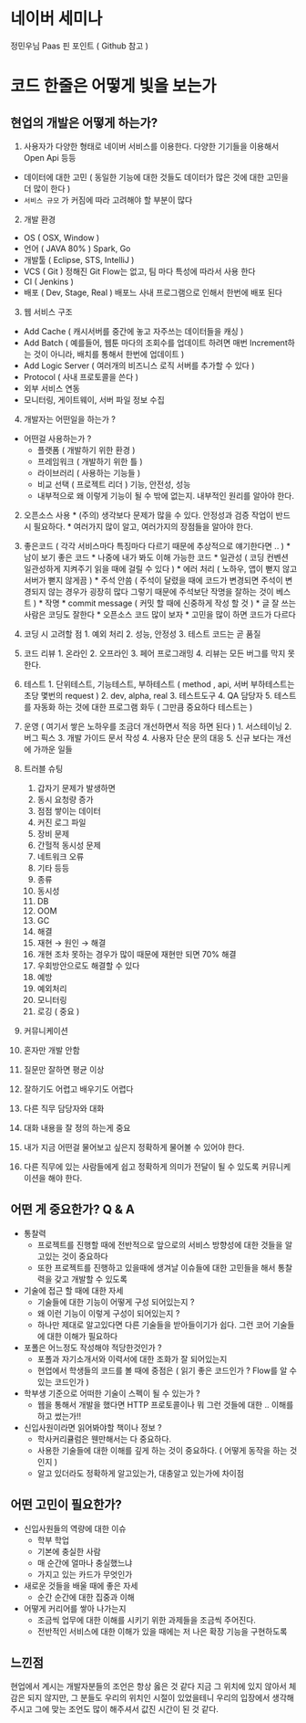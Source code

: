 # 네이버 세미나
정민우님  Paas
핀 포인트  ( Github 참고 )


# 코드 한줄은 어떻게 빛을 보는가
## 현업의 개발은 어떻게 하는가?
1. 사용자가 다양한 형태로 네이버 서비스를 이용한다. 다양한 기기들을 이용해서 Open Api 등등 
  - 데이터에 대한 고민 ( 동일한 기능에 대한 것들도 데이터가 많은 것에 대한 고민을 더 많이 한다 )
  - `서비스 규모` 가 커짐에 따라 고려해야 할 부분이 많다
2. 개발 환경
  - OS ( OSX, Window )
  - 언어 ( JAVA 80% ) Spark, Go
  - 개발툴 ( Eclipse, STS, IntelliJ )
  - VCS ( Git ) 정해진 Git Flow는 없고, 팀 마다 특성에 따라서 사용 한다
  - CI ( Jenkins ) 
  - 배포 ( Dev, Stage, Real ) 배포느 사내 프로그램으로 인해서 한번에 배포 된다
3. 웹 서비스 구조
  - Add Cache ( 캐시서버를 중간에 놓고 자주쓰는 데이터들을 캐싱 )
  - Add Batch ( 예를들어, 웹툰 마다의 조회수를 업데이트 하려면 매번 Increment하는 것이 아니라, 배치를 통해서 한번에 업데이트 ) 
  - Add Logic Server ( 여러개의 비즈니스 로직 서버를 추가할 수 있다 )
  - Protocol ( 사내 프로토콜을 쓴다 )
  - 외부 서비스 연동
  - 모니터링, 게이트웨이, 서버 파일 정보 수집
4. 개발자는 어떤일을 하는가 ?
  - 어떤걸 사용하는가 ?
    - 플랫폼 ( 개발하기 위한 환경 )
    - 프레임워크 ( 개발하기 위한 틀 )
    - 라이브러리 ( 사용하는 기능들 )
    - 비교 선택 ( 프로젝트 리더 ) 기능, 안전성, 성능
    - 내부적으로 왜 이렇게 기능이 될 수 밖에 없는지. 내부적인 원리를 알아야 한다.
  2. 오픈소스 사용
    * (주의) 생각보다 문제가 많을 수 있다. 안정성과 검증 작업이 반드시 필요하다.
    * 여러가지 많이 알고, 여러가지의 장점들을 알아야 한다.
  3. 좋은코드 ( 각각 서비스마다 특징마다 다르기 때문에 추상적으로 얘기한다면 .. )
    * 남이 보기 좋은 코드
    * 나중에 내가 봐도 이해 가능한 코드
    * 일관성 ( 코딩 컨벤션 일관성하게 지켜주기 읽을 때에 걸릴 수 있다 )
    * 에러 처리 ( 노하우, 앱이 뻗지 않고 서버가 뻗지 않게끔 )
    * 주석 안씀 ( 주석이 달렸을 때에 코드가 변경되면 주석이 변경되지 않는 경우가 굉장히 많다 그렇기 때문에 주석보단 작명을 잘하는 것이 베스트 )
    * 작명 
    * commit message ( 커밋 할 때에 신중하게 작성 할 것 )
    * 글 잘 쓰는 사람은 코딩도 잘한다
    * 오픈소스 코드 많이 보자
    * 고민을 많이 하면 코드가 다르다
  4. 코딩 시 고려할 점
    1. 예외 처리
    2. 성능, 안정성
    3. 테스트 코드는 곧 품질
  5. 코드 리뷰
    1. 온라인
    2. 오프라인
    3. 페어 프로그래밍
    4. 리뷰는 모든 버그를 막지 못한다.
  6. 테스트
    1. 단위테스트, 기능테스트, 부하테스트 ( method , api, 서버 부하테스트는 초당 몇번의 request )
    2. dev, alpha, real
    3. 테스트도구
    4. QA 담당자
    5. 테스트를 자동화 하는 것에 대한 프로그램 화두 ( 그만큼 중요하다 테스트는 )
  7. 운영 ( 여기서 쌓은 노하우를 조금더 개선하면서 적응 하면 된다 ) 
    1. 서스테이닝
    2. 버그 픽스
    3. 개발 가이드 문서 작성
    4. 사용자 단순 문의 대응
    5. 신규 보다는 개선에 가까운 일들
5. 트러블 슈팅
    1. 갑자기 문제가 발생하면
      1. 동시 요청량 증가
      2. 점점 쌓이는 데이터
      3. 커진 로그 파일
      4. 장비 문제
      5. 간헐적 동시성 문제
      6. 네트워크 오류
      7. 기타 등등
    2. 종류
      1. 동시성
      2. DB
      3. OOM
      4. GC
    3. 해결
      1. 재현 → 원인 → 해결
      2. 개현 조차 못하는 경우가 많이 때문에 재현만 되면 70% 해결
      3. 우회방안으로도 해결할 수 있다
    4. 예방
      1. 예외처리
      2. 모니터링
      3. 로깅 ( 중요 ) 
  
6. 커뮤니케이션
  1. 혼자만 개발 안함
  2. 질문만 잘하면 평균 이상
  3. 잘하기도 어렵고 배우기도 어렵다
  4. 다른 직무 담당자와 대화
  5. 대화 내용을 잘 정의 하는게 중요
  6. 내가 지금 어떤걸 물어보고 싶은지 정확하게 물어볼 수 있어야 한다.
  7. 다른 직무에 있는 사람들에게 쉽고 정확하게 의미가 전달이 될 수 있도록 커뮤니케이션을 해야 한다.
  
## 어떤 게 중요한가? Q & A

- 통찰력 
  - 프로젝트를 진행할 때에 전반적으로 앞으로의 서비스 방향성에 대한 것들을 알고있는 것이 중요하다
  - 또한 프로젝트를 진행하고 있을때에 생겨날 이슈들에 대한 고민들을 해서 통찰력을 갖고 개발할 수 있도록
- 기술에 접근 할 때에 대한 자세
  - 기술들에 대한 기능이 어떻게 구성 되어있는지 ? 
  - 왜 이런 기능이 이렇게 구성이 되어있는지 ?
  - 하나만 제대로 알고있다면 다른 기술들을 받아들이기가 쉽다. 그런 코어 기술들에 대한 이해가 필요하다
- 포폴은 어느정도 작성해야 적당한것인가 ?
  - 포폴과 자기소개서와 이력서에 대한 조화가 잘 되어있는지
  - 현업에서 학생들의 코드를 볼 때에 중점은 ( 읽기 좋은 코드인가 ? Flow를 알 수 있는 코드인가 )
- 학부생 기준으로 어떠한 기술이 스펙이 될 수 있는가 ?
  - 웹을 통해서 개발을 했다면 HTTP 프로토콜이나 뭐 그런 것들에 대한 .. 이해를 하고 썼는가!!
- 신입사원이라면 읽어봐야할 책이나 정보 ?
  - 학사커리큘럼은 웬만해서는 다 중요하다.
  - 사용한 기술들에 대한 이해를 깊게 하는 것이 중요하다. ( 어떻게 동작을 하는 것인지 )
  - 알고 있더라도 정확하게 알고있는가, 대충알고 있는가에 차이점
  
## 어떤 고민이 필요한가?

- 신입사원들의 역량에 대한 이슈
  - 학부 학업 
  - 기본에 충실한 사람
  - 매 순간에 얼마나 충실했느냐 
  - 가지고 있는 카드가 무엇인가
- 새로운 것들을 배울 때에 좋은 자세
  - 순간 순간에 대한 집중과 이해
- 어떻게 커리어를 쌓아 나가는지
  - 조금씩 업무에 대한 이해를 시키기 위한 과제들을 조금씩 주어진다.
  - 전반적인 서비스에 대한 이해가 있을 때에는 저 나은 확장 기능을 구현하도록
  
## 느낀점

현업에서 계시는 개발자분들의 조언은 항상 옳은 것 같다 지금 그 위치에 있지 않아서 체감은 되지 않지만, 그 분들도 우리의 위치인 시절이 있었을테니 우리의 입장에서 생각해주시고 그에 맞는 조언도 많이 해주셔서 값진 시간이 된 것 같다.

